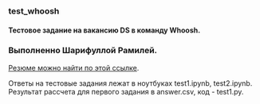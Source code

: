 ### test_whoosh
#### Тестовое задание на вакансию DS в команду Whoosh. 

### Выполненно Шарифуллой Рамилей.

[Резюме можно найти по этой ссылке](https://drive.google.com/drive/folders/1C_RPVO5_l_zYi3IE9Na24ZqOybF3uP8K?usp=sharing). 

Ответы на тестовые задания лежат в ноутбуках test1.ipynb, test2.ipynb. Результат рассчета для первого задания в answer.csv, код - test1.py.   
